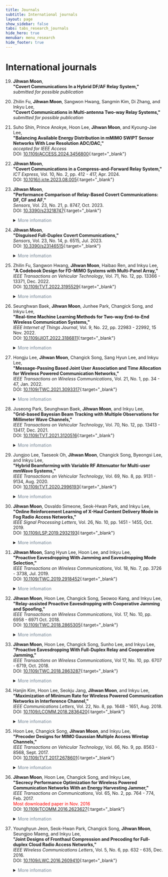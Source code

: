 ```yaml
---
title: Journals
subtitle: International journals
layout: page
show_sidebar: false
tabs: tabs_research_journals
hide_hero: true
menubar: menu_research
hide_footer: true
---
```


# International journals

19. __Jihwan Moon__,        
__"Covert Communications In a Hybrid DF/AF Relay System,"__     
_submitted for possible publication_        

18. Zhilin Fu, __Jihwan Moon__, Sangwon Hwang, Sangmin Kim, Di Zhang, and Inkyu Lee,        
__"Covert Communications in Multi-antenna Two-way Relay Systems,"__     
_submitted for possible publication_        

17. Suho Shin, Prince Anokye, Hoon Lee, __Jihwan Moon__, and Kyoung-Jae Lee,        
__"Balancing Available Energy Distribution in mMIMO SWIPT Sensor Networks With Low Resolution ADC/DAC,"__       
_accepted for IEEE Access_        
DOI: [10.1109/ACCESS.2024.3456800](https://doi.org/10.1109/ACCESS.2024.3456800){:target="_blank"}     

16. __Jihwan Moon__,        
__"Covert Communications in a Compress-and-Forward Relay System,"__     
_ICT Express_, Vol. 10, No. 2, pp. 412 - 417, Apr. 2024.        
DOI: [10.1016/j.icte.2023.08.005](https://doi.org/10.1016/j.icte.2023.08.005){:target="_blank"}     

15. __Jihwan Moon__,        
__"Performance Comparison of Relay-Based Covert Communications: DF, CF and AF,"__     
_Sensors_, Vol. 23, No. 21, p. 8747, Oct. 2023.    
DOI: [10.3390/s23218747](https://doi.org/10.3390/s23218747){:target="_blank"}       
    <details>
        <summary><span style="color:slategray">More infomation</span></summary>
            <span style="color:slategray">
            <ul>
            <li>JIF: 3.4</li>
            <li>Year: 2023</li>
            <li>Category: CHEMISTRY, ANALYTICAL</li>
            <li>Rank: 34/106</li>
            <li>Quartile: Q2</li>
            <li>Percentile: 68.4</li>
            </ul>
            </span>
    </details>

14. __Jihwan Moon__,        
__"Disguised Full-Duplex Covert Communications,"__     
_Sensors_, Vol. 23, No. 14, p. 6515, Jul. 2023.     
DOI: [10.3390/s23146515](https://doi.org/10.3390/s23146515){:target="_blank"}     
    <details>
        <summary><span style="color:slategray">More infomation</span></summary>
            <span style="color:slategray">
            <ul>
            <li>JIF: 3.4</li>
            <li>Year: 2023</li>
            <li>Category: CHEMISTRY, ANALYTICAL</li>
            <li>Rank: 34/106</li>
            <li>Quartile: Q2</li>
            <li>Percentile: 68.4</li>
            </ul>
            </span>
    </details>

13. Zhilin Fu, Sangwon Hwang, __Jihwan Moon__, Haibao Ren, and Inkyu Lee,        
__"A Codebook Design for FD-MIMO Systems with Multi-Panel Array,"__     
_IEEE Transactions on Vehicular Technology_, Vol. 71, No. 12, pp. 13366 - 13371, Dec. 2022.       
DOI: [10.1109/TVT.2022.3195529](https://doi.org/10.1109/TVT.2022.3195529){:target="_blank"}       
    <details>
        <summary><span style="color:slategray">More infomation</span></summary>
            <span style="color:slategray">
            <ul>
            <li>JIF: 6.8</li>
            <li>Year: 2022</li>
            <li>Category: ENGINEERING, ELECTRICAL & ELECTRONIC</li>
            <li>Rank: 39/275</li>
            <li>Quartile: Q1</li>
            <li>Percentile: 86.0</li>
            </ul>
            </span>
    </details>

12. Seunghwan Baek, __Jihwan Moon__, Junhee Park, Changick Song, and Inkyu Lee,        
__"Real-time Machine Learning Methods for Two-way End-to-End Wireless Communication Systems,"__     
_IEEE Internet of Things Journal_, Vol. 9, No. 22, pp. 22983 - 22992, 15 Nov. 2022.     
DOI: [10.1109/JIOT.2022.3186811](https://doi.org/10.1109/JIOT.2022.3186811){:target="_blank"}       
    <details>
        <summary><span style="color:slategray">More infomation</span></summary>
            <span style="color:slategray">
            <ul>
            <li>JIF: 10.6</li>
            <li>Year: 2022</li>
            <li>Category: COMPUTER SCIENCE, INFORMATION SYSTEMS</li>
            <li>Rank: 4/158</li>
            <li>Quartile: Q1</li>
            <li>Percentile: 97.8</li>
            </ul>
            </span>
    </details>

11. Hongju Lee, __Jihwan Moon__, Changick Song, Sang Hyun Lee, and Inkyu Lee,        
__"Message-Passing Based Joint User Association and Time Allocation for Wireless Powered Communication Networks,"__     
_IEEE Transactions on Wireless Communications_, Vol. 21, No. 1, pp. 34 - 47, Jan. 2022.       
DOI: [10.1109/TWC.2021.3093317](https://doi.org/10.1109/TWC.2021.3093317){:target="_blank"}       
    <details>
        <summary><span style="color:slategray">More infomation</span></summary>
            <span style="color:slategray">
            <ul>
            <li>JIF: 10.4</li>
            <li>Year: 2022</li>
            <li>Category: ENGINEERING, ELECTRICAL & ELECTRONIC</li>
            <li>Rank: 16/275</li>
            <li>Quartile: Q1</li>
            <li>Percentile: 94.4</li>
            </ul>
            </span>
    </details>

10. Juseong Park, Seunghwan Baek, __Jihwan Moon__, and Inkyu Lee,        
__"Grid-based Bayesian Beam Tracking with Multiple Observations for Millimeter Wave Channels,"__     
_IEEE Transactions on Vehicular Technology_, Vol. 70, No. 12, pp. 13413 - 13417, Dec. 2021.       
DOI: [10.1109/TVT.2021.3120516](https://doi.org/10.1109/TVT.2021.3120516){:target="_blank"}       
    <details>
        <summary><span style="color:slategray">More infomation</span></summary>
            <span style="color:slategray">
            <ul>
            <li>JIF: 6.239</li>
            <li>Year: 2021</li>
            <li>Category: ENGINEERING, ELECTRICAL & ELECTRONIC</li>
            <li>Rank: 38/276</li>
            <li>Quartile: Q1</li>
            <li>Percentile: 86.41</li>
            </ul>
            </span>
    </details>

9. Jungjoo Lee, Taeseok Oh, __Jihwan Moon__, Changick Song, Byeongsi Lee, and Inkyu Lee,        
__"Hybrid Beamforming with Variable RF Attenuator for Multi-user mmWave Systems,"__     
_IEEE Transactions on Vehicular Technology_, Vol. 69, No. 8, pp. 9131 - 9134, Aug. 2020.       
DOI: [10.1109/TVT.2020.2996193](https://doi.org/10.1109/TVT.2020.2996193){:target="_blank"}       
    <details>
        <summary><span style="color:slategray">More infomation</span></summary>
            <span style="color:slategray">
            <ul>
            <li>JIF: 5.978</li>
            <li>Year: 2020</li>
            <li>Category: ENGINEERING, ELECTRICAL & ELECTRONIC</li>
            <li>Rank: 32/273</li>
            <li>Quartile: Q1</li>
            <li>Percentile: 88.46</li>
            </ul>
            </span>
    </details>

8. __Jihwan Moon__, Osvaldo Simeone, Seok-Hwan Park, and Inkyu Lee,      
__"Online Reinforcement Learning of X-Haul Content Delivery Mode in Fog Radio Access Networks,"__       
_IEEE Signal Processing Letters_, Vol. 26, No. 10, pp. 1451 - 1455, Oct. 2019.        
DOI: [10.1109/LSP.2019.2932193](https://doi.org/10.1109/LSP.2019.2932193){:target="_blank"}       
    <details>
        <summary><span style="color:slategray">More infomation</span></summary>
            <span style="color:slategray">
            <ul>
            <li>JIF: 3.105</li>
            <li>Year: 2019</li>
            <li>Category: ENGINEERING, ELECTRICAL & ELECTRONIC</li>
            <li>Rank: 86/266</li>
            <li>Quartile: Q2</li>
            <li>Percentile: 67.86</li>
            </ul>
            </span>
    </details>

7. __Jihwan Moon__, Sang Hyun Lee, Hoon Lee, and Inkyu Lee,     
__"Proactive Eavesdropping With Jamming and Eavesdropping Mode Selection,"__        
_IEEE Transactions on Wireless Communications_, Vol. 18, No. 7, pp. 3726 - 3738, Jul. 2019.       
DOI: [10.1109/TWC.2019.2918452](https://doi.org/10.1109/TWC.2019.2918452){:target="_blank"}       
    <details>
        <summary><span style="color:slategray">More infomation</span></summary>
            <span style="color:slategray">
            <ul>
            <li>JIF: 6.779</li>
            <li>Year: 2019</li>
            <li>Category: ENGINEERING, ELECTRICAL & ELECTRONIC</li>
            <li>Rank: 20/266</li>
            <li>Quartile: Q1</li>
            <li>Percentile: 92.67</li>
            </ul>
            </span>
    </details>

6. __Jihwan Moon__, Hoon Lee, Changick Song, Seowoo Kang, and Inkyu Lee,        
__"Relay-assisted Proactive Eavesdropping with Cooperative Jamming and Spoofing,"__     
_IEEE Transactions on Wireless Communications_, Vol. 17, No. 10, pp. 6958 - 6971 Oct. 2018.       
DOI: [10.1109/TWC.2018.2865305](https://doi.org/10.1109/TWC.2018.2865305){:target="_blank"}       
    <details>
        <summary><span style="color:slategray">More infomation</span></summary>
            <span style="color:slategray">
            <ul>
            <li>JIF: 6.394</li>
            <li>Year: 2018</li>
            <li>Category: ENGINEERING, ELECTRICAL & ELECTRONIC</li>
            <li>Rank: 20/266</li>
            <li>Quartile: Q1</li>
            <li>Percentile: 92.67</li>
            </ul>
            </span>
    </details>

5. __Jihwan Moon__, Hoon Lee, Changick Song, Sunho Lee, and Inkyu Lee,      
__"Proactive Eavesdropping With Full-Duplex Relay and Cooperative Jamming,"__       
_IEEE Transactions on Wireless Communications_, Vol 17, No. 10, pp. 6707 - 6719, Oct. 2018.       
DOI: [10.1109/TWC.2018.2863287](https://doi.org/10.1109/TWC.2018.2863287){:target="_blank"}       
    <details>
        <summary><span style="color:slategray">More infomation</span></summary>
            <span style="color:slategray">
            <ul>
            <li>JIF: 6.394</li>
            <li>Year: 2018</li>
            <li>Category: ENGINEERING, ELECTRICAL & ELECTRONIC</li>
            <li>Rank: 20/266</li>
            <li>Quartile: Q1</li>
            <li>Percentile: 92.67</li>
            </ul>
            </span>
    </details>

4. Hanjin Kim, Hoon Lee, Seokju Jang, __Jihwan Moon__, and Inkyu Lee,       
__"Maximization of Minimum Rate for Wireless Powered Communication Networks in Interference Channel,"__     
_IEEE Communications Letters_, Vol. 22, No. 8, pp. 1648 - 1651, Aug. 2018.        
DOI: [10.1109/LCOMM.2018.2836420](https://doi.org/10.1109/LCOMM.2018.2836420){:target="_blank"}     
    <details>
        <summary><span style="color:slategray">More infomation</span></summary>
            <span style="color:slategray">
            <ul>
            <li>JIF: 3.457</li>
            <li>Year: 2018</li>
            <li>Category: TELECOMMUNICATIONS</li>
            <li>Rank: 28/88</li>
            <li>Quartile: Q2</li>
            <li>Percentile: 68.75</li>
            </ul>
            </span>
    </details>

3. Hoon Lee, Changick Song, __Jihwan Moon__, and Inkyu Lee,     
__"Precoder Designs for MIMO Gaussian Multiple Access Wiretap Channels,"__      
_IEEE Transactions on Vehicular Technology_, Vol. 66, No. 9, pp. 8563 - 8568, Sept. 2017.     
DOI: [10.1109/TVT.2017.2678601](https://doi.org/10.1109/TVT.2017.2678601){:target="_blank"}       
    <details>
        <summary><span style="color:slategray">More infomation</span></summary>
            <span style="color:slategray">
            <ul>
            <li>JIF: 4.432</li>
            <li>Year: 2017</li>
            <li>Category: TELECOMMUNICATIONS</li>
            <li>Rank: 10/87</li>
            <li>Quartile: Q1</li>
            <li>Percentile: 89.08</li>
            </ul>
            </span>
    </details>

2. __Jihwan Moon__, Hoon Lee, Changick Song, and Inkyu Lee,     
__"Secrecy Performance Optimization for Wireless Powered Communication Networks With an Energy Harvesting Jammer,"__        
_IEEE Transactions on Communications_, Vol. 65, No. 2, pp. 764 - 774, Feb. 2017.      
<span style="color:red">Most downloaded paper in Nov. 2016</span>      
DOI: [10.1109/TCOMM.2016.2623627](https://doi.org/10.1109/TCOMM.2016.2623627){:target="_blank"}     
    <details>
        <summary><span style="color:slategray">More infomation</span></summary>
            <span style="color:slategray">
            <ul>
            <li>JIF: 4.671</li>
            <li>Year: 2017</li>
            <li>Category: TELECOMMUNICATIONS</li>
            <li>Rank: 9/87</li>
            <li>Quartile: Q1</li>
            <li>Percentile: 90.23</li>
            </ul>
            </span>
    </details>

1. Younghyun Jeon, Seok-Hwan Park, Changick Song, __Jihwan Moon__, Seungjoo Maeng, and Inkyu Lee,       
__"Joint Designs of Fronthaul Compression and Precoding for Full-duplex Cloud Radio Access Networks,"__     
_IEEE Wireless Communications Letters_, Vol. 5, No. 6, pp. 632 - 635, Dec. 2016.      
DOI: [10.1109/LWC.2016.2609410](https://doi.org/10.1109/LWC.2016.2609410){:target="_blank"}       
    <details>
        <summary><span style="color:slategray">More infomation</span></summary>
            <span style="color:slategray">
            <ul>
            <li>JIF: 2.449</li>
            <li>Year: 2016</li>
            <li>Category: COMPUTER SCIENCE, INFORMATION SYSTEMS</li>
            <li>Rank: 47/146</li>
            <li>Quartile: Q2</li>
            <li>Percentile: 68.15</li>
            </ul>
            </span>
    </details>

			
